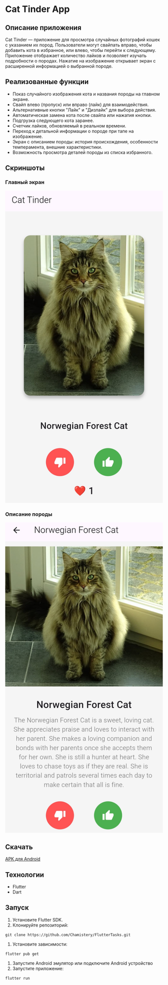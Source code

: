 # Cat Tinder App

## Описание приложения
Cat Tinder — приложение для просмотра случайных фотографий кошек с указанием их пород. Пользователи могут свайпать вправо, чтобы добавить кота в избранное, или влево, чтобы перейти к следующему. Приложение отображает количество лайков и позволяет изучать подробности о породах. Нажатие на изображение открывает экран с расширенной информацией о выбранной породе.

## Реализованные функции
- Показ случайного изображения кота и названия породы на главном экране.
- Свайп влево (пропуск) или вправо (лайк) для взаимодействия.
- Альтернативные кнопки "Лайк" и "Дизлайк" для выбора действия.
- Автоматическая замена кота после свайпа или нажатия кнопки.
- Подгрузка следующего кота заранее.
- Счетчик лайков, обновляемый в реальном времени.
- Переход к детальной информации о породе при тапе на изображение.
- Экран с описанием породы: история происхождения, особенности темперамента, внешние характеристики.
- Возможность просмотра деталей породы из списка избранного.

## Скриншоты
### Главный экран
![home page](./screenshots/home_screen.jpg)

### Описание породы
![details page](./screenshots/details_screen.jpg)

## Скачать
[APK для Android](https://github.com/Chamistery/FlutterTasks/releases/tag/Latest)

## Технологии
- Flutter
- Dart

## Запуск
1. Установите Flutter SDK.
1. Клонируйте репозиторий:
```
git clone https://github.com/Chamistery/FlutterTasks.git
```
1. Установите зависимости:
```
flutter pub get
```
1. Запустите Android эмулятор или подключите Android устройство
1. Запустите приложение:
```
flutter run
```
